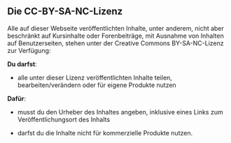 <!-- no-edit -->
## Die CC-BY-SA-NC-Lizenz

Alle auf dieser Webseite ver&ouml;ffentlichten Inhalte, unter anderem, nicht aber beschr&auml;nkt auf Kursinhalte oder Forenbeitr&auml;ge, mit Ausnahme von Inhalten auf Benutzerseiten, stehen unter der Creative Commons BY-SA-NC-Lizenz zur Verf&uuml;gung:

**Du darfst**:

- alle unter dieser Lizenz ver&ouml;ffentlichten Inhalte teilen, bearbeiten/ver&auml;ndern oder f&uuml;r eigene Produkte nutzen

**Daf&uuml;r**:

- musst du den Urheber des Inhaltes angeben, inklusive eines Links zum Ver&ouml;ffentlichungsort des Inhalts
- darfst du die Inhalte nicht f&uuml;r kommerzielle Produkte nutzen.
